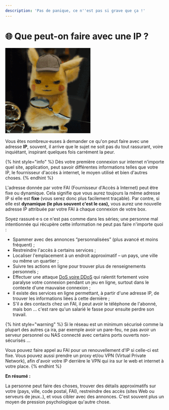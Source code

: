 ```yaml
---
description: 'Pas de panique, ce n''est pas si grave que ça !'
---
```


# 🌐 Que peut-on faire avec une IP ?

![](../.gitbook/assets/gif_resized.gif)

Vous êtes nombreux·euses à demander ce qu'on peut faire avec une adresse **IP**, souvent, il arrive que le sujet ne soit pas du tout rassurant, voire inquiétant, inspirant quelques fois carrément la peur.

{% hint style="info" %}
Dès votre première connexion sur internet n'importe quel site, application, peut savoir différentes informations telles que votre IP, le fournisseur d'accès à internet, le moyen utilisé et bien d'autres choses.
{% endhint %}

L'adresse donnée par votre FAI \(Fournisseur d'Accès à Internet\) peut être fixe ou dynamique. Cela signifie que vous aurez toujours la même adresse IP si elle est **fixe** \(vous serez donc plus facilement traçable\). Par contre, si elle est **dynamique \(**le plus souvent c'est le cas**\),** vous aurez une nouvelle adresse IP attribuée par votre FAI à chaque connexion de votre box.

Soyez rassuré·e·s ce n'est pas comme dans les séries; une personne mal intentionnée qui récupère cette information ne peut pas faire n'importe quoi :

* Spammer avec des annonces “personnalisées” \(plus avancé et moins fréquent\) ;
* Restreindre l'accès à certains services ;
* Localiser l'emplacement à un endroit approximatif – un pays, une ville ou même un quartier ;
* Suivre tes actions en ligne pour trouver plus de renseignements personnels ;
* Effectuer une attaque [DoS voire DDoS](https://www.kaspersky.fr/resource-center/threats/ddos-attacks) qui ralentit fortement voire paralyse votre connexion pendant un jeu en ligne, surtout dans le contexte d'une mauvaise connexion ;
* Il existe des services en ligne permettant, à partir d'une adresse IP, de trouver les informations liées à cette dernière ;
* S'il a des contacts chez un FAI, il peut avoir le téléphone de l'abonné, mais bon ... c'est rare qu'un salarié le fasse pour ensuite perdre son travail.

{% hint style="warning" %}
Si le réseau est un minimum sécurisé comme la plupart des autres ça ira, par exemple avoir un pare-feu, ne pas avoir un serveur personnel ou NAS connecté avec certains ports ouverts non-sécurisés ...

Vous pouvez faire appel au FAI pour un renouvellement d'IP si celle-ci est fixe. Vous pouvez aussi prendre un proxy et/ou VPN \(Virtual Private Network\), afin d'avoir votre IP derrière le VPN qui ira sur le web et internet à votre place.
{% endhint %}

**En résumé :**

La personne peut faire des choses, trouver des détails approximatifs sur votre \(pays, ville, code postal, FAI\), restreindre des accès \(sites Web ou serveurs de jeux..\), et vous cibler avec des annonces. C'est souvent plus un moyen de pression psychologique qu'autre chose.


